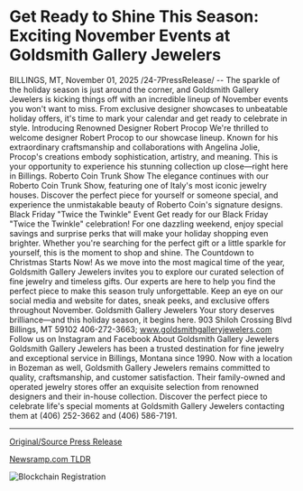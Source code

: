 # Get Ready to Shine This Season: Exciting November Events at Goldsmith Gallery Jewelers

BILLINGS, MT, November 01, 2025 /24-7PressRelease/ -- The sparkle of the holiday season is just around the corner, and Goldsmith Gallery Jewelers is kicking things off with an incredible lineup of November events you won't want to miss. From exclusive designer showcases to unbeatable holiday offers, it's time to mark your calendar and get ready to celebrate in style.  Introducing Renowned Designer Robert Procop We're thrilled to welcome designer Robert Procop to our showcase lineup. Known for his extraordinary craftsmanship and collaborations with Angelina Jolie, Procop's creations embody sophistication, artistry, and meaning. This is your opportunity to experience his stunning collection up close—right here in Billings.  Roberto Coin Trunk Show The elegance continues with our Roberto Coin Trunk Show, featuring one of Italy's most iconic jewelry houses. Discover the perfect piece for yourself or someone special, and experience the unmistakable beauty of Roberto Coin's signature designs.  Black Friday "Twice the Twinkle" Event Get ready for our Black Friday "Twice the Twinkle" celebration! For one dazzling weekend, enjoy special savings and surprise perks that will make your holiday shopping even brighter. Whether you're searching for the perfect gift or a little sparkle for yourself, this is the moment to shop and shine.  The Countdown to Christmas Starts Now!  As we move into the most magical time of the year, Goldsmith Gallery Jewelers invites you to explore our curated selection of fine jewelry and timeless gifts. Our experts are here to help you find the perfect piece to make this season truly unforgettable.  Keep an eye on our social media and website for dates, sneak peeks, and exclusive offers throughout November. Goldsmith Gallery Jewelers Your story deserves brilliance—and this holiday season, it begins here.  903 Shiloh Crossing Blvd Billings, MT 59102 406-272-3663; www.goldsmithgalleryjewelers.com Follow us on Instagram and Facebook  About Goldsmith Gallery Jewelers  Goldsmith Gallery Jewelers has been a trusted destination for fine jewelry and exceptional service in Billings, Montana since 1990. Now with a location in Bozeman as well, Goldsmith Gallery Jewelers remains committed to quality, craftsmanship, and customer satisfaction. Their family-owned and operated jewelry stores offer an exquisite selection from renowned designers and their in-house collection. Discover the perfect piece to celebrate life's special moments at Goldsmith Gallery Jewelers contacting them at (406) 252-3662 and (406) 586-7191. 

---

[Original/Source Press Release](https://www.24-7pressrelease.com/press-release/528330/get-ready-to-shine-this-season-exciting-november-events-at-goldsmith-gallery-jewelers)
                    

[Newsramp.com TLDR](https://newsramp.com/curated-news/goldsmith-gallery-jewelers-kicks-off-holiday-season-with-designer-events/326ed5edd518aa9bc860bcb070aac29c) 

 

 



![Blockchain Registration](https://cdn.newsramp.app/24-7PressRelease/qrcode/2511/1/deepjTdQ.webp)